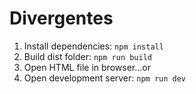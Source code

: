 # Divergentes
1. Install dependencies: `npm install`
1. Build dist folder: `npm run build`
1. Open HTML file in browser...or
1. Open development server: `npm run dev`